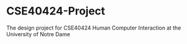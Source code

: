 # CSE40424-Project
The design project for CSE40424 Human Computer Interaction at the University of Notre Dame
